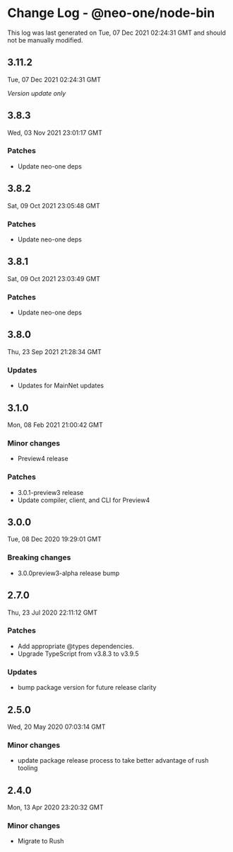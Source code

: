 # Change Log - @neo-one/node-bin

This log was last generated on Tue, 07 Dec 2021 02:24:31 GMT and should not be manually modified.

## 3.11.2
Tue, 07 Dec 2021 02:24:31 GMT

*Version update only*

## 3.8.3
Wed, 03 Nov 2021 23:01:17 GMT

### Patches

- Update neo-one deps

## 3.8.2
Sat, 09 Oct 2021 23:05:48 GMT

### Patches

- Update neo-one deps

## 3.8.1
Sat, 09 Oct 2021 23:03:49 GMT

### Patches

- Update neo-one deps

## 3.8.0
Thu, 23 Sep 2021 21:28:34 GMT

### Updates

- Updates for MainNet updates

## 3.1.0
Mon, 08 Feb 2021 21:00:42 GMT

### Minor changes

- Preview4 release

### Patches

- 3.0.1-preview3 release
- Update compiler, client, and CLI for Preview4

## 3.0.0
Tue, 08 Dec 2020 19:29:01 GMT

### Breaking changes

- 3.0.0preview3-alpha release bump

## 2.7.0
Thu, 23 Jul 2020 22:11:12 GMT

### Patches

- Add appropriate @types dependencies.
- Upgrade TypeScript from v3.8.3 to v3.9.5

### Updates

- bump package version for future release clarity

## 2.5.0
Wed, 20 May 2020 07:03:14 GMT

### Minor changes

- update package release process to take better advantage of rush tooling

## 2.4.0
Mon, 13 Apr 2020 23:20:32 GMT

### Minor changes

- Migrate to Rush

